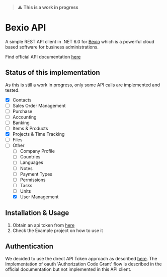 > :warning: **This is a work in progress**

# Bexio API

A simple REST API client in .NET 6.0 for [Bexio](https://www.bexio.com/) which is a powerful cloud based software for
business administrations.

Find official API documentation [here](https://docs.bexio.com/)

## Status of this implementation

As this is still a work in progress, only some API calls are implemented and tested.

* [x] Contacts
* [ ] Sales Order Management
* [ ] Purchase
* [ ] Accounting
* [ ] Banking
* [ ] Items & Products
* [x] Projects & Time Tracking
* [ ] Files
* [ ] Other
    * [ ] Company Profile
    * [ ] Countries
    * [ ] Languages
    * [ ] Notes
    * [ ] Payment Types
    * [ ] Permissions
    * [ ] Tasks
    * [ ] Units
    * [x] User Management

## Installation & Usage

1. Obtain an api token from [here](https://office.bexio.com/admin/apiTokens)
2. Check the Example project on how to use it

## Authentication

We decided to use the direct API Token approach as described 
[here](https://docs.bexio.com/#section/Authentication/API-Tokens). 
The Implementation of oauth 'Authorization Code Grant' flow is described
in the official documentation but not implemented in this API client.

